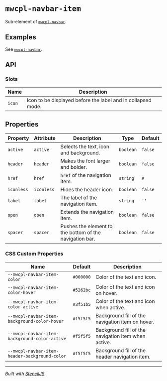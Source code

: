 # `mwcpl-navbar-item`

Sub-element of [`mwcpl-navbar`](https://github.com/zanozbot/mwcpl/tree/master/src/components/mwcpl-navbar).

## Examples

See [`mwcpl-navbar`](https://github.com/zanozbot/mwcpl/tree/master/src/components/mwcpl-navbar).

## API

### Slots

| Name   | Description                                                  |
| ------ | ------------------------------------------------------------ |
| `icon` | Icon to be displayed before the label and in collapsed mode. |

## Properties

| Property   | Attribute  | Description                                             | Type      | Default |
| ---------- | ---------- | ------------------------------------------------------- | --------- | ------- |
| `active`   | `active`   | Selects the text, icon and background.                  | `boolean` | `false` |
| `header`   | `header`   | Makes the font larger and bolder.                       | `boolean` | `false` |
| `href`     | `href`     | `href` of the navigation item.                          | `string`  | `#`     |
| `iconless` | `iconless` | Hides the header icon.                                  | `boolean` | `false` |
| `label`    | `label`    | The label of the navigation item.                       | `string`  | `''`    |
| `open`     | `open`     | Extends the navigation item.                            | `boolean` | `false` |
| `spacer`   | `spacer`   | Pushes the element to the bottom of the navigation bar. | `boolean` | `false` |

### CSS Custom Properties

| Name                                          | Default   | Description                                         |
| --------------------------------------------- | ----------| --------------------------------------------------- |
| `--mwcpl-navbar-item-color`                   | `#000000` | Color of the text and icon.                         |
| `--mwcpl-navbar-item-color-hover`             | `#5262bc` | Color of the text and icon on hover.                |
| `--mwcpl-navbar-item-color-active`            | `#3f51b5` | Color of the text and icon when active.             |
| `--mwcpl-navbar-item-background-color-hover`  | `#f5f5f5` | Background fill of the navigation item on hover.    |
| `--mwcpl-navbar-item-background-color-active` | `#f5f5f5` | Background fill of the navigation item when active. |
| `--mwcpl-navbar-item-header-background-color` | `#f5f5f5` | Background fill of the header navigation item.      |

----------------------------------------------

*Built with [StencilJS](https://stenciljs.com/)*
